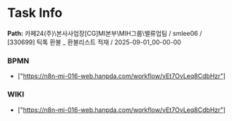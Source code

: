 # Task Info

**Path:** 카페24(주)\본사사업장\[CG]MI본부\MIH그룹\밸류업팀 / smlee06 / [330699] 틱톡 환불 _ 환불리스트 적재 / 2025-09-01_00-00-00

### BPMN
- ["https://n8n-mi-016-web.hanpda.com/workflow/vEt7OvLeq8CdbHzr"]

### WIKI
- ["https://n8n-mi-016-web.hanpda.com/workflow/vEt7OvLeq8CdbHzr"]

